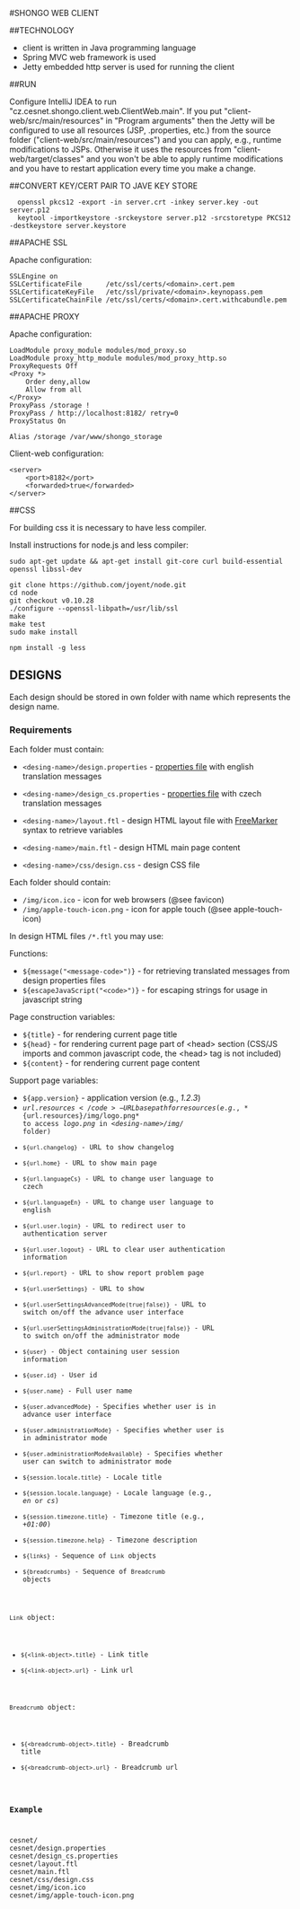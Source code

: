 #SHONGO WEB CLIENT

##TECHNOLOGY

* client is written in Java programming language
* Spring MVC web framework is used
* Jetty embedded http server is used for running the client

##RUN

Configure IntelliJ IDEA to run "cz.cesnet.shongo.client.web.ClientWeb.main". If you put "client-web/src/main/resources"
in "Program arguments" then the Jetty will be configured to use all resources (JSP, .properties, etc.)
from the source folder ("client-web/src/main/resources") and you can apply, e.g., runtime modifications to JSPs.
Otherwise it uses the resources from "client-web/target/classes" and you won't be able to apply runtime modifications
and you have to restart application every time you make a change.

##CONVERT KEY/CERT PAIR TO JAVE KEY STORE

      openssl pkcs12 -export -in server.crt -inkey server.key -out server.p12
      keytool -importkeystore -srckeystore server.p12 -srcstoretype PKCS12 -destkeystore server.keystore

##APACHE SSL

Apache configuration:

    SSLEngine on
    SSLCertificateFile      /etc/ssl/certs/<domain>.cert.pem
    SSLCertificateKeyFile   /etc/ssl/private/<domain>.keynopass.pem
    SSLCertificateChainFile /etc/ssl/certs/<domain>.cert.withcabundle.pem

##APACHE PROXY

Apache configuration:

    LoadModule proxy_module modules/mod_proxy.so
    LoadModule proxy_http_module modules/mod_proxy_http.so
    ProxyRequests Off
    <Proxy *>
        Order deny,allow
        Allow from all
    </Proxy>
    ProxyPass /storage !
    ProxyPass / http://localhost:8182/ retry=0
    ProxyStatus On

    Alias /storage /var/www/shongo_storage

Client-web configuration:

    <server>
        <port>8182</port>
        <forwarded>true</forwarded>
    </server>

##CSS

For building css it is necessary to have less compiler.

Install instructions for node.js and less compiler:

    sudo apt-get update && apt-get install git-core curl build-essential openssl libssl-dev

    git clone https://github.com/joyent/node.git
    cd node
    git checkout v0.10.28
    ./configure --openssl-libpath=/usr/lib/ssl
    make
    make test
    sudo make install

    npm install -g less

## DESIGNS

Each design should be stored in own folder with name which represents the design name.

### Requirements

Each folder must contain:

* <code>&lt;desing-name&gt;/design.properties</code> - [properties file](http://en.wikipedia.org/wiki/.properties) with english translation messages

* <code>&lt;desing-name&gt;/design_cs.properties</code> - [properties file](http://en.wikipedia.org/wiki/.properties) with czech translation messages

* <code>&lt;desing-name&gt;/layout.ftl</code> - design HTML layout file with [FreeMarker](http://freemarker.org/docs/dgui_template_exp.html) syntax to retrieve variables

* <code>&lt;desing-name&gt;/main.ftl</code> - design HTML main page content

* <code>&lt;desing-name&gt;/css/design.css</code> - design CSS file

Each folder should contain:

* <code>/img/icon.ico</code> - icon for web browsers (@see favicon)
* <code>/img/apple-touch-icon.png</code> - icon for apple touch (@see apple-touch-icon)

In design HTML files <code>/*.ftl</code> you may use:

Functions:

* <code>${message("&lt;message-code&gt;")}</code> - for retrieving translated messages from design properties files
* <code>${escapeJavaScript("&lt;code&gt;")}</code> - for escaping strings for usage in javascript string

Page construction variables:

* <code>${title}</code> - for rendering current page title
* <code>${head}</code> - for rendering current page part of &lt;head&gt; section (CSS/JS imports and common javascript code, the &lt;head&gt; tag is not included)
* <code>${content}</code> - for rendering current page content

Support page variables:

* <code>${app.version}</code> - application version (e.g., *1.2.3*)
* <code>${url.resources}</code> - URL base path for resources (e.g., *${url.resources}/img/logo.png* to access *logo.png* in *&lt;desing-name&gt;/img/* folder)
* <code>${url.changelog}</code> - URL to show changelog
* <code>${url.home}</code> - URL to show main page
* <code>${url.languageCs}</code> - URL to change user language to czech
* <code>${url.languageEn}</code> - URL to change user language to english
* <code>${url.user.login}</code> - URL to redirect user to authentication server
* <code>${url.user.logout}</code> - URL to clear user authentication information
* <code>${url.report}</code> - URL to show report problem page
* <code>${url.userSettings}</code> - URL to show
* <code>${url.userSettingsAdvancedMode(true|false)}</code> - URL to switch on/off the advance user interface
* <code>${url.userSettingsAdministrationMode(true|false)}</code> - URL to switch on/off the administrator mode
* <code>${user}</code> - Object containing user session information
* <code>${user.id}</code> - User id
* <code>${user.name}</code> - Full user name
* <code>${user.advancedMode}</code> - Specifies whether user is in advance user interface
* <code>${user.administrationMode}</code> - Specifies whether user is in administrator mode
* <code>${user.administrationModeAvailable}</code> - Specifies whether user can switch to administrator mode
* <code>${session.locale.title}</code> - Locale title
* <code>${session.locale.language}</code> - Locale language (e.g., *en* or *cs*)
* <code>${session.timezone.title}</code> - Timezone title (e.g., *+01:00*)
* <code>${session.timezone.help}</code> - Timezone description
* <code>${links}</code> - Sequence of <code>Link</code> objects
* <code>${breadcrumbs}</code> - Sequence of <code>Breadcrumb</code> objects

<code>Link</code> object:

* <code>${&lt;link-object&gt;.title}</code> - Link title
* <code>${&lt;link-object&gt;.url}</code> - Link url

<code>Breadcrumb</code> object:

* <code>${&lt;breadcrumb-object&gt;.title}</code> - Breadcrumb title
* <code>${&lt;breadcrumb-object&gt;.url}</code> - Breadcrumb url

### Example

<pre>
cesnet/
cesnet/design.properties
cesnet/design_cs.properties
cesnet/layout.ftl
cesnet/main.ftl
cesnet/css/design.css
cesnet/img/icon.ico
cesnet/img/apple-touch-icon.png
</pre>